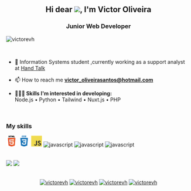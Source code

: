 <h2 align="center">Hi dear <img src="https://raw.githubusercontent.com/kaueMarques/kaueMarques/master/hi.gif" width="30px">, I'm Victor Oliveira</h2>
<h3 align="center">Junior Web Developer</h3>
<p align="left"> <img src="https://komarev.com/ghpvc/?username=victorevh" alt="victorevh" /> </p>

<br>

- 🔭 Information Systems student ,currently working as a support analyst at [Hand Talk](https://handtalk.me)


- 📫 How to reach me **victor_oliveirasantos@hotmail.com**

- 👩🏽‍💻<b> Skills I'm interested in developing:</b><br>
  Node.js • Python • Tailwind • Nuxt.js • PHP


<br>

<h3>My skills</h3>

<div align="left">
<img src="https://raw.githubusercontent.com/devicons/devicon/master/icons/html5/html5-original-wordmark.svg" alt="html5"  width="30" height="30"/>
<img src="https://raw.githubusercontent.com/devicons/devicon/master/icons/css3/css3-plain-wordmark.svg" alt="css3"  width="30" height="30"/>
<img src="https://raw.githubusercontent.com/devicons/devicon/master/icons/javascript/javascript-original.svg" alt="javascript" width="30" height="30"/>
<img src="https://cdn.jsdelivr.net/gh/devicons/devicon/icons/react/react-original-wordmark.svg" alt="javascript" width="30" height="30"/>
<img src="https://cdn.jsdelivr.net/gh/devicons/devicon/icons/typescript/typescript-original.svg" alt="javascript" width="30" height="30"/>
<img src="https://cdn.jsdelivr.net/gh/devicons/devicon/icons/git/git-original.svg" alt="javascript" width="30" height="30"/>
</div>
<br>



  <br>

  
<div>
  <a href="https://github.com/victorevh" style="text-decoration:none">
    <img height="160em" src="https://github-readme-stats.vercel.app/api?username=victorevh&show_icons=true&theme=midnight-purple"/></a>
  <a href="https://github.com/victorevh" style="text-decoration:none">
    <img height="160em" src="https://github-readme-stats.vercel.app/api/top-langs/?username=victorevh&layout=compact&langs_count=16&theme=midnight-purple"/></a>
</div>

<br>

<p align="center">
<a href="https://twitter.com/victorevh" target="blank"><img align="center" src="https://cdn.jsdelivr.net/gh/devicons/devicon/icons/twitter/twitter-original.svg" alt="victorevh" height="20" width="20" /></a>
<a href="https://linkedin.com/in/victor-oliveira-santos-b10bb81ab" target="blank"><img align="center" src="https://cdn.jsdelivr.net/gh/devicons/devicon/icons/linkedin/linkedin-original.svg" alt="victorevh" height="20" width="20" /></a>
<a href="https://fb.com/victor.oliveirasantos" target="blank"><img align="center" src="https://cdn.jsdelivr.net/gh/devicons/devicon/icons/facebook/facebook-original.svg" alt="victorevh" height="20" width="20" /></a>
<a href="https://instagram.com/victorevh" target="blank"><img align="center" src="https://cdn.jsdelivr.net/npm/simple-icons@3.0.1/icons/instagram.svg" alt="victorevh" height="20" width="20" /></a>
</p>
